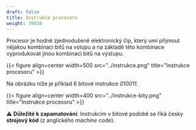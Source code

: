 ```yaml
---
draft: false
title: Instrukce procesoru
weight: 70010
---
```


Procesor je hodně zjednodušeně elektronický čip, který umí přijmout nějakou kombinaci bitů na vstupu a na základě této kombinace vyprodukovat jinou kombinaci bitů na výstupu.

{{< figure align=center width=500 src="../instrukce.png" title="Instrukce procesoru" >}}

Na obrázku níže je příklad 6 bitové instrukce *010011*.

{{< figure align=center width=400 src="../instrukce-bity.png" title="Instrukce procesoru" >}}

<div class="note-blue">

⚠️ **Důležité k zapamatování**: Instrukcím v bitové podobě se říká česky **strojový kód** (z anglického *machine code*).

</div>